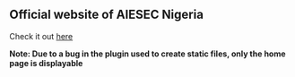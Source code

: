 ## Official website of AIESEC Nigeria

Check it out [here](https://hippiedev.github.io/aiesec-ng/)

**Note: Due to a bug in the plugin used to create static files, only the home page is displayable**

